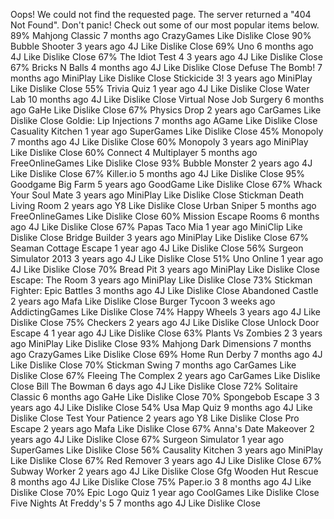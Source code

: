 Oops! We could not find the requested page. The server returned a "404 Not Found". Don't panic! Check out some of our most popular items below. 89% Mahjong Classic 7 months ago CrazyGames Like Dislike Close 90% Bubble Shooter 3 years ago 4J Like Dislike Close 69% Uno 6 months ago 4J Like Dislike Close 67% The Idiot Test 4 3 years ago 4J Like Dislike Close 67% Bricks N Balls 4 months ago 4J Like Dislike Close Defuse The Bomb! 7 months ago MiniPlay Like Dislike Close Stickicide 3! 3 years ago MiniPlay Like Dislike Close 55% Trivia Quiz 1 year ago 4J Like Dislike Close Water Lab 10 months ago 4J Like Dislike Close Virtual Nose Job Surgery 6 months ago GaHe Like Dislike Close 67% Physics Drop 2 years ago CarGames Like Dislike Close Goldie: Lip Injections 7 months ago AGame Like Dislike Close Casuality Kitchen 1 year ago SuperGames Like Dislike Close 45% Monopoly 7 months ago 4J Like Dislike Close 60% Monopoly 3 years ago MiniPlay Like Dislike Close 60% Connect 4 Multiplayer 5 months ago FreeOnlineGames Like Dislike Close 93% Bubble Monster 2 years ago 4J Like Dislike Close 67% Killer.io 5 months ago 4J Like Dislike Close 95% Goodgame Big Farm 5 years ago GoodGame Like Dislike Close 67% Whack Your Soul Mate 3 years ago MiniPlay Like Dislike Close Stickman Death Living Room 2 years ago Y8 Like Dislike Close Urban Sniper 5 months ago FreeOnlineGames Like Dislike Close 60% Mission Escape Rooms 6 months ago 4J Like Dislike Close 67% Papas Taco Mia 1 year ago MiniClip Like Dislike Close Bridge Builder 3 years ago MiniPlay Like Dislike Close 67% Seaman Cottage Escape 1 year ago 4J Like Dislike Close 56% Surgeon Simulator 2013 3 years ago 4J Like Dislike Close 51% Uno Online 1 year ago 4J Like Dislike Close 70% Bread Pit 3 years ago MiniPlay Like Dislike Close Escape: The Room 3 years ago MiniPlay Like Dislike Close 73% Stickman Fighter: Epic Battles 3 months ago 4J Like Dislike Close Abandoned Castle 2 years ago Mafa Like Dislike Close Burger Tycoon 3 weeks ago AddictingGames Like Dislike Close 74% Happy Wheels 3 years ago 4J Like Dislike Close 75% Checkers 2 years ago 4J Like Dislike Close Unlock Door Escape 4 1 year ago 4J Like Dislike Close 63% Plants Vs Zombies 2 3 years ago MiniPlay Like Dislike Close 93% Mahjong Dark Dimensions 7 months ago CrazyGames Like Dislike Close 69% Home Run Derby 7 months ago 4J Like Dislike Close 70% Stickman Swing 7 months ago CarGames Like Dislike Close 67% Fleeing The Complex 2 years ago CarGames Like Dislike Close Bill The Bowman 6 days ago 4J Like Dislike Close 72% Solitaire Classic 6 months ago GaHe Like Dislike Close 70% Spongebob Escape 3 3 years ago 4J Like Dislike Close 54% Usa Map Quiz 9 months ago 4J Like Dislike Close Test Your Patience 2 years ago Y8 Like Dislike Close Pro Escape 2 years ago Mafa Like Dislike Close 67% Anna's Date Makeover 2 years ago 4J Like Dislike Close 67% Surgeon Simulator 1 year ago SuperGames Like Dislike Close 56% Causality Kitchen 3 years ago MiniPlay Like Dislike Close 67% Red Remover 3 years ago 4J Like Dislike Close 67% Subway Worker 2 years ago 4J Like Dislike Close Gfg Wooden Hut Rescue 8 months ago 4J Like Dislike Close 75% Paper.io 3 8 months ago 4J Like Dislike Close 70% Epic Logo Quiz 1 year ago CoolGames Like Dislike Close Five Nights At Freddy's 5 7 months ago 4J Like Dislike Close